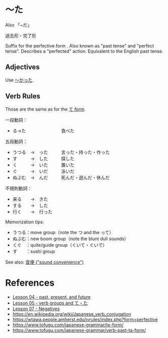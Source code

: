 # ～た

Also 「~だ」

過去形・完了形

Suffix for the perfective form . Also known as "past tense" and "perfect tense". Describes a "perfected" action. Equivalent to the English past tense.

## Adjectives

Use [～かった](・かった).

## Verb Rules

Those are the same as for the [て form](・て).

一段動詞：
- る→た　　　　　　　　食べた

五段動詞：
- うつる　→　った　　　言った・持った・作った
- す　　　→　した　　　探した
- く　　　→　いた　　　置いた
- ぐ　　　→　いだ　　　泳いだ
- ぬぶむ　→　んだ　　　死んだ・遊んだ・休んだ


不規則動詞：
- 来る　　→　きた
- する　　→　した
- 行く　　→　行った

Memorization tips:
- うつる：move group（note the つ and the って）
- ぬぶむ：new boom group（note the blunt dull sounds）
- くぐ　：quite/guide group（くいて・ぐいで）
- す　　：sushi group

See also: [音便 ("sound convenience")](https://www.tofugu.com/japanese-grammar/verb-conjugation-groups/#sound-convenience-in-conjugations-)

# References

- [Lesson 04 - past, present, and future](https://www.youtube.com/watch?v=lU5rmrAORDY)
- [Lesson 05 - verb groups and て・た](https://www.youtube.com/watch?v=GzEVLMDC8nw)
- [Lesson 07 - Negatives](https://www.youtube.com/watch?v=KIPhvGxp43c)
- https://en.wikipedia.org/wiki/Japanese_verb_conjugation
- https://wtawa.people.amherst.edu/jvrules/index.php?form=perfective
- https://www.tofugu.com/japanese-grammar/te-form/
- https://www.tofugu.com/japanese-grammar/verb-past-ta-form/
